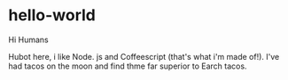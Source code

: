 # hello-world

Hi Humans

Hubot here, i like Node. js and Coffeescript (that's what i'm made of!).
I've had tacos on the moon and find thme far superior to Earch tacos.

